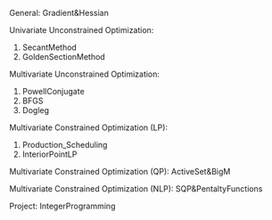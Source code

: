 General: Gradient&Hessian
     
Univariate Unconstrained Optimization:
  1. SecantMethod
  2. GoldenSectionMethod
     
Multivariate Unconstrained Optimization:
  1. PowellConjugate
  2. BFGS
  3. Dogleg
     
Multivariate Constrained Optimization (LP):
  1. Production_Scheduling
  2. InteriorPointLP
     
Multivariate Constrained Optimization (QP): ActiveSet&BigM
  
Multivariate Constrained Optimization (NLP): SQP&PentaltyFunctions

Project: IntegerProgramming
